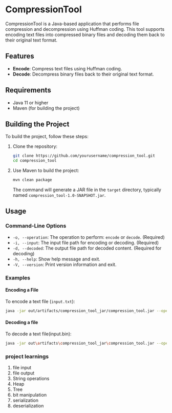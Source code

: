 # CompressionTool

CompressionTool is a Java-based application that performs file compression and decompression using Huffman coding. This tool supports encoding text files into compressed binary files and decoding them back to their original text format.

## Features

- **Encode**: Compress text files using Huffman coding.
- **Decode**: Decompress binary files back to their original text format.

## Requirements

- Java 11 or higher
- Maven (for building the project)

## Building the Project

To build the project, follow these steps:

1. Clone the repository:

    ```sh
    git clone https://github.com/yourusername/compression_tool.git
    cd compression_tool
    ```

2. Use Maven to build the project:

    ```sh
    mvn clean package
    ```

   The command will generate a JAR file in the `target` directory, typically named `compression_tool-1.0-SNAPSHOT.jar`.

## Usage

### Command-Line Options

- `-o, --operation`: The operation to perform: `encode` or `decode`. (Required)
- `-i, --input`: The input file path for encoding or decoding. (Required)
- `-d, --decoded`: The output file path for decoded content. (Required for decoding)
- `-h, --help`: Show help message and exit.
- `-V, --version`: Print version information and exit.

### Examples

#### Encoding a File

To encode a text file (`input.txt`):

```sh
java -jar out/artifacts/compression_tool_jar/compression_tool.jar --operation encode --input path/to/input.txt
```

#### Decoding a file

To decode a text file(input.bin):


``` sh 
java -jar out\artifacts\compression_tool_jar\compression_tool.jar --operation=decode --input=input.bin --decoded=123.txt
```




### project learnings
1. file input
2. file output
3. String operations
4. Heap
5. Tree
6. bit manipulation
7. serialization
8. deserialization